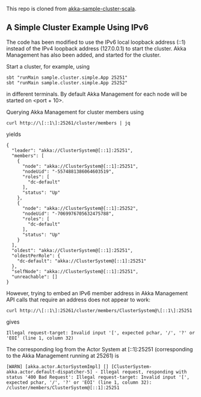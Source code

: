 This repo is cloned from [akka-sample-cluster-scala](https://github.com/akka/akka-samples/tree/2.6/akka-sample-cluster-scala).

## A Simple Cluster Example Using IPv6

The code has been modified to use the IPv6 local loopback address (::1) instead of the IPv4 loopback address (127.0.0.1) to start the cluster. Akka Management has also been added, and started for the cluster.

Start a cluster, for example, using

```
sbt "runMain sample.cluster.simple.App 25251"
sbt "runMain sample.cluster.simple.App 25252"
```

in different terminals. By default Akka Management for each node will be started on <port + 10>.

Querying Akka Management for cluster members using

```
curl http://\[::1\]:25261/cluster/members | jq
```

yields

```
{
  "leader": "akka://ClusterSystem@[::1]:25251",
  "members": [
    {
      "node": "akka://ClusterSystem@[::1]:25251",
      "nodeUid": "-5574881386064603519",
      "roles": [
        "dc-default"
      ],
      "status": "Up"
    },
    {
      "node": "akka://ClusterSystem@[::1]:25252",
      "nodeUid": "-7069976705632475788",
      "roles": [
        "dc-default"
      ],
      "status": "Up"
    }
  ],
  "oldest": "akka://ClusterSystem@[::1]:25251",
  "oldestPerRole": {
    "dc-default": "akka://ClusterSystem@[::1]:25251"
  },
  "selfNode": "akka://ClusterSystem@[::1]:25251",
  "unreachable": []
}
```

However, trying to embed an IPv6 member address in Akka Management API calls that require an address does not appear to work:

```
curl http://\[::1\]:25261/cluster/members/ClusterSystem@\[::1\]:25251
```

gives

```
Illegal request-target: Invalid input '[', expected pchar, '/', '?' or 'EOI' (line 1, column 32)
```

The corresponding log from the Actor System at [::1]:25251 (corresponding to the Akka Management running at 25261) is 

```
[WARN] [akka.actor.ActorSystemImpl] [] [ClusterSystem-akka.actor.default-dispatcher-5] - Illegal request, responding with status '400 Bad Request': Illegal request-target: Invalid input '[', expected pchar, '/', '?' or 'EOI' (line 1, column 32): /cluster/members/ClusterSystem@[::1]:25251
```